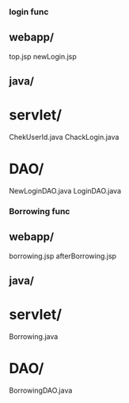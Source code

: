 ### login func
## webapp/
 top.jsp
 newLogin.jsp
## java/
# servlet/
 ChekUserId.java
 ChackLogin.java
# DAO/
NewLoginDAO.java
LoginDAO.java

### Borrowing func
## webapp/
 borrowing.jsp
 afterBorrowing.jsp
## java/
# servlet/
 Borrowing.java
# DAO/
BorrowingDAO.java


 